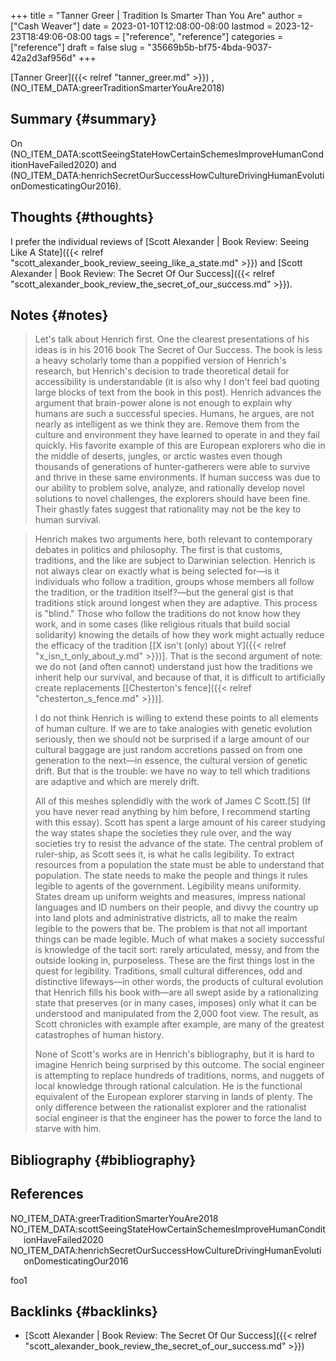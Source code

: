 +++
title = "Tanner Greer | Tradition Is Smarter Than You Are"
author = ["Cash Weaver"]
date = 2023-01-10T12:08:00-08:00
lastmod = 2023-12-23T18:49:06-08:00
tags = ["reference", "reference"]
categories = ["reference"]
draft = false
slug = "35669b5b-bf75-4bda-9037-42a2d3af956d"
+++

[Tanner Greer]({{< relref "tanner_greer.md" >}}) , (NO_ITEM_DATA:greerTraditionSmarterYouAre2018)


## Summary {#summary}

On (NO_ITEM_DATA:scottSeeingStateHowCertainSchemesImproveHumanConditionHaveFailed2020) and (NO_ITEM_DATA:henrichSecretOurSuccessHowCultureDrivingHumanEvolutionDomesticatingOur2016).


## Thoughts {#thoughts}

I prefer the individual reviews of [Scott Alexander | Book Review: Seeing Like A State]({{< relref "scott_alexander_book_review_seeing_like_a_state.md" >}}) and [Scott Alexander | Book Review: The Secret Of Our Success]({{< relref "scott_alexander_book_review_the_secret_of_our_success.md" >}}).


## Notes {#notes}

> Let's talk about Henrich first. One the clearest presentations of his ideas is in his 2016 book The Secret of Our Success. The book is less a heavy scholarly tome than a poppified version of Henrich's research, but Henrich's decision to trade theoretical detail for accessibility is understandable (it is also why I don't feel bad quoting large blocks of text from the book in this post). Henrich advances the argument that brain-power alone is not enough to explain why humans are such a successful species. Humans, he argues, are not nearly as intelligent as we think they are. Remove them from the culture and environment they have learned to operate in and they fail quickly. His favorite example of this are European explorers who die in the middle of deserts, jungles, or arctic wastes even though thousands of generations of hunter-gatherers were able to survive and thrive in these same environments. If human success was due to our ability to problem solve, analyze, and rationally develop novel solutions to novel challenges, the explorers should have been fine. Their ghastly fates suggest that rationality may not be the key to human survival.

<!--quoteend-->

> Henrich makes two arguments here, both relevant to contemporary debates in politics and philosophy. The first is that customs, traditions, and the like are subject to Darwinian selection. Henrich is not always clear on exactly what is being selected for—is it individuals who follow a tradition, groups whose members all follow the tradition, or the tradition itself?—but the general gist is that traditions stick around longest when they are adaptive. This process is "blind." Those who follow the traditions do not know how they work, and in some cases (like religious rituals that build social solidarity) knowing the details of how they work might actually reduce the efficacy of the tradition [[X isn't (only) about Y]({{< relref "x_isn_t_only_about_y.md" >}})]. That is the second argument of note: we do not (and often cannot) understand just how the traditions we inherit help our survival, and because of that, it is difficult to artificially create replacements [[Chesterton's fence]({{< relref "chesterton_s_fence.md" >}})].
>
> I do not think Henrich is willing to extend these points to all elements of human culture. If we are to take analogies with genetic evolution seriously, then we should not be surprised if a large amount of our cultural baggage are just random accretions passed on from one generation to the next—in essence, the cultural version of genetic drift. But that is the trouble: we have no way to tell which traditions are adaptive and which are merely drift.
>
> All of this meshes splendidly with the work of James C Scott.[5] (If you have never read anything by him before, I recommend starting with this essay). Scott has spent a large amount of his career studying the way states shape the societies they rule over, and the way societies try to resist the advance of the state. The central problem of ruler-ship, as Scott sees it, is what he calls legibility. To extract resources from a population the state must be able to understand that population. The state needs to make the people and things it rules legible to agents of the government. Legibility means uniformity. States dream up uniform weights and measures, impress national languages and ID numbers on their people, and divvy the country up into land plots and administrative districts, all to make the realm legible to the powers that be. The problem is that not all important things can be made legible. Much of what makes a society successful is knowledge of the tacit sort: rarely articulated, messy, and from the outside looking in, purposeless. These are the first things lost in the quest for legibility. Traditions, small cultural differences, odd and distinctive lifeways—in other words, the products of cultural evolution that Henrich fills his book with—are all swept aside by a rationalizing state that preserves (or in many cases, imposes) only what it can be understood and manipulated from the 2,000 foot view. The result, as Scott chronicles with example after example, are many of the greatest catastrophes of human history.
>
> None of Scott's works are in Henrich's bibliography, but it is hard to imagine Henrich being surprised by this outcome. The social engineer is attempting to replace hundreds of traditions, norms, and nuggets of local knowledge through rational calculation. He is the functional equivalent of the European explorer starving in lands of plenty. The only difference between the rationalist explorer and the rationalist social engineer is that the engineer has the power to force the land to starve with him.


## Bibliography {#bibliography}

## References

<style>.csl-entry{text-indent: -1.5em; margin-left: 1.5em;}</style><div class="csl-bib-body">
  <div class="csl-entry">NO_ITEM_DATA:greerTraditionSmarterYouAre2018</div>
  <div class="csl-entry">NO_ITEM_DATA:scottSeeingStateHowCertainSchemesImproveHumanConditionHaveFailed2020</div>
  <div class="csl-entry">NO_ITEM_DATA:henrichSecretOurSuccessHowCultureDrivingHumanEvolutionDomesticatingOur2016</div>
</div>

foo1


## Backlinks {#backlinks}

-   [Scott Alexander | Book Review: The Secret Of Our Success]({{< relref "scott_alexander_book_review_the_secret_of_our_success.md" >}})
